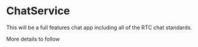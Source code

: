 # ChatService
This will be a full features chat app including all of the RTC chat standards.  
  
More details to follow